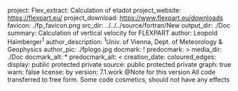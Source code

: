 project:          Flex_extract: Calculation of etadot 
project_website:  https://flexpart.eu/
project_download: https://www.flexpart.eu/downloads
favicon:          ./fp_favicon.png
src_dir:          ../../../source/fortran/New
output_dir:       ./Doc
summary:          Calculation of vertical velocity for FLEXPART
author:           Leopold Haimberger<sup>1</sup>
author_description: <sup>1</sup>Univ. of Vienna, Dept. of Meteorology & Geophysics
author_pic:       ./fplogo.jpg
docmark:          !
predocmark:       >
media_dir:        ./Doc
docmark_alt:      *
predocmark_alt:   <
creation_date: 
coloured_edges:
display:           public
                   protected
                   private
source:            public
                   protected
                   private
graph:             true
warn:              false
license:           by
version:           7.1.work
@Note for this version
All code transferred to free form.
Some code cosmetics, should not have any effects
